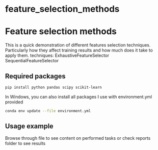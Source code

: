 # feature_selection_methods
 
# Feature selection methods

This is a quick demonstration of different features selection techniques. Particularly how they affect training results and how much does it take to apply them.
techniques:
ExhaustiveFeatureSelector
SequentialFeatureSelector

## Required packages

```sh
pip install python pandas scipy scikit-learn
```

In Windows, you can also install all packages I use with environment.yml provided

```sh
conda env update --file environment.yml
```

## Usage example

Browse through file to see content on performed tasks or check reports folder to see results
